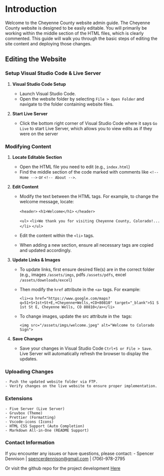 # Introduction

Welcome to the Cheyenne County website admin guide. The Cheyenne County website is designed to be easily editable. You will primarily be working within the middle section of the HTML files, which is clearly commented. This guide will walk you through the basic steps of editing the site content and deploying those changes.

## Editing the Website

### Setup Visual Studio Code & Live Server

1. **Visual Studio Code Setup**

    - Launch Visual Studio Code.
    - Open the website folder by selecting `File > Open Folder` and navigate to the folder containing website files.

2. **Start Live Server**
    - Click the bottom right corner of Visual Studio Code where it says `Go Live` to start Live Server, which allows you to view edits as if they were on the server

### Modifying Content

1. **Locate Editable Section**

    - Open the HTML file you need to edit (e.g., `index.html`)
    - Find the middle section of the code marked with comments like `<!-- Home -->` or `<!-- About -->`.

2. **Edit Content**

    - Modify the text between the HTML tags. For example, to change the welcome message, locate:

        `<header>`
        `<h1>Welcome</h1>`
        `</header>`

        `<ul>`
        `<li>We thank you for visiting Cheyenne County, Colorado!...</li>`
        `</ul>`

    - Edit the content within the `<li>` tags.
    - When adding a new section, ensure all necessary tags are copied and updated accordingly.

3. **Update Links & Images**

    - To update links, first ensure desired file(s) are in the correct folder (e.g., images `/assets/imgs`, pdfs `/assets/pdfs`, excel `/assets/downloads/excel`)
    - Then modify the `href` attribute in the `<a>` tags. For example:

        `<li><a href="https://www.google.com/maps?q=51+S+1st+St+E,+Cheyenne+Wells,+CO+80810" target="_blank">51 S 1st St E, Cheyenne Wells, CO 80810</a></li>`

    - To change images, update the src attribute in the <img> tags:

        `<img src="/assets/imgs/welcome.jpeg" alt="Welcome to Colorado Sign">`

4. **Save Changes**
    
    - Save your changes in Visual Studio Code `Ctrl+S or File > Save`. Live Server will automatically refresh the browser to display the updates.

### Uploading Changes

    - Push the updated website folder via FTP.
    - Verify changes on the live website to ensure proper implementation.

### Extensions

    - Five Server (Live Server)
    - Gruvbox (Theme)
    - Prettier (Formatting)
    - Vscode-icons (Icons)
    - HTML CSS Support (Auto Completion)
    - Markdown All-in-One (README Support)

### Contact Information

If you encounter any issues or have questions, please contact: 
    - Spencer Dennison | spencerdennison@gmail.com | (706)-978-2795
  
Or visit the github repo for the project development [Here](https://github.com/stewbag69/cheyenne_county_website)